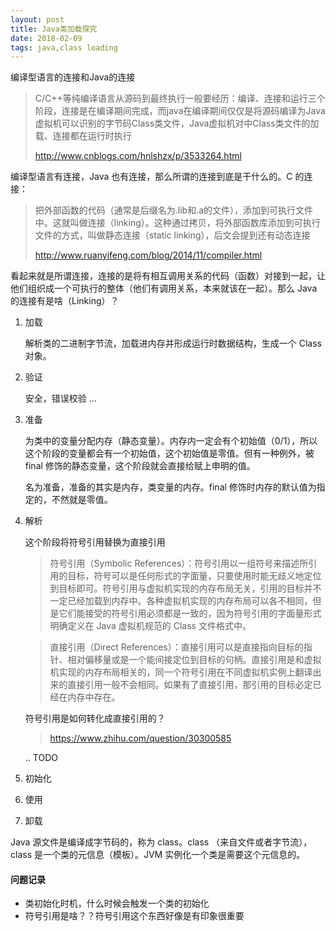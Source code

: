 ```yaml
---
layout: post
title: Java类加载探究
date: 2018-02-09
tags: java,class loading
---
```


编译型语言的连接和Java的连接

> C/C++等纯编译语言从源码到最终执行一般要经历：编译、连接和运行三个阶段，连接是在编译期间完成，而java在编译期间仅仅是将源码编译为Java虚拟机可以识别的字节码Class类文件，Java虚拟机对中Class类文件的加载、连接都在运行时执行
>
> http://www.cnblogs.com/hnlshzx/p/3533264.html

编译型语言有连接，Java 也有连接，那么所谓的连接到底是干什么的。C 的连接：

> 把外部函数的代码（通常是后缀名为.lib和.a的文件），添加到可执行文件中。这就叫做连接（linking）。这种通过拷贝，将外部函数库添加到可执行文件的方式，叫做静态连接（static linking），后文会提到还有动态连接
>
> http://www.ruanyifeng.com/blog/2014/11/compiler.html

看起来就是所谓连接，连接的是将有相互调用关系的代码（函数）对接到一起，让他们组织成一个可执行的整体（他们有调用关系，本来就该在一起）。那么 Java 的连接有是啥（Linking）？

<!-- more -->

1. 加载

   解析类的二进制字节流，加载进内存并形成运行时数据结构，生成一个 Class 对象。

2. 验证

   安全，错误校验 ...

3. 准备

   为类中的变量分配内存（静态变量）。内存内一定会有个初始值（0/1），所以这个阶段的变量都会有一个初始值，这个初始值是零值。但有一种例外，被 final 修饰的静态变量，这个阶段就会直接给赋上申明的值。

   名为准备，准备的其实是内存，类变量的内存。final 修饰时内存的默认值为指定的，不然就是零值。

4. 解析

   这个阶段将符号引用替换为直接引用

   > 符号引用（Symbolic References）：符号引用以一组符号来描述所引用的目标，符号可以是任何形式的字面量，只要使用时能无歧义地定位到目标即可。符号引用与虚拟机实现的内存布局无关，引用的目标并不一定已经加载到内存中。各种虚拟机实现的内存布局可以各不相同，但是它们能接受的符号引用必须都是一致的，因为符号引用的字面量形式明确定义在 Java 虚拟机规范的 Class 文件格式中。

   > 直接引用（Direct References）：直接引用可以是直接指向目标的指针、相对偏移量或是一个能间接定位到目标的句柄。直接引用是和虚拟机实现的内存布局相关的，同一个符号引用在不同虚拟机实例上翻译出来的直接引用一般不会相同。如果有了直接引用，那引用的目标必定已经在内存中存在。

   符号引用是如何转化成直接引用的？

   > https://www.zhihu.com/question/30300585

   .. TODO

5. 初始化

6. 使用

7. 卸载

Java 源文件是编译成字节码的，称为 class。class （来自文件或者字节流），class 是一个类的元信息（模板）。JVM 实例化一个类是需要这个元信息的。

#### 问题记录

- 类初始化时机，什么时候会触发一个类的初始化
- 符号引用是啥？？符号引用这个东西好像是有印象很重要